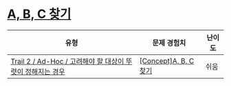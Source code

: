 # [A, B, C 찾기](https://www.codetree.ai/trails/complete/curated-cards/intro-finding-a-b-c)

|유형|문제 경험치|난이도|
|---|---|---|
|[Trail 2 / Ad-Hoc / 고려해야 할 대상이 뚜렷이 정해지는 경우](https://www.codetree.ai/trail-info/novice-mid/)|[[Concept]A, B, C 찾기](https://www.codetree.ai/trails/complete/curated-cards/intro-finding-a-b-c/)|쉬움|

